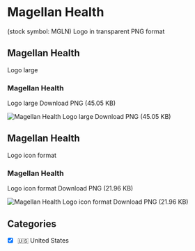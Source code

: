 # Magellan Health
 (stock symbol: MGLN) Logo in transparent PNG format

## Magellan Health
 Logo large

### Magellan Health
 Logo large Download PNG (45.05 KB)

![Magellan Health
 Logo large Download PNG (45.05 KB)](/img/orig/MGLN_BIG-ab13d4fd.png)

## Magellan Health
 Logo icon format

### Magellan Health
 Logo icon format Download PNG (21.96 KB)

![Magellan Health
 Logo icon format Download PNG (21.96 KB)](/img/orig/MGLN-84cba509.png)



## Categories
- [x] 🇺🇸 United States
